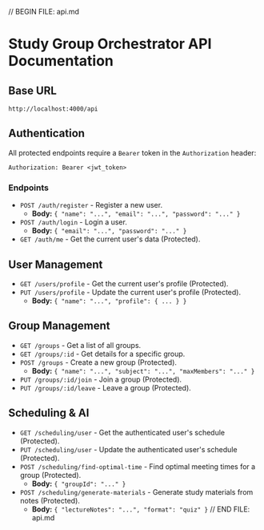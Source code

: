 // BEGIN FILE: api.md
# Study Group Orchestrator API Documentation

## Base URL
`http://localhost:4000/api`

## Authentication

All protected endpoints require a `Bearer` token in the `Authorization` header:

`Authorization: Bearer <jwt_token>`

### Endpoints

- `POST /auth/register` - Register a new user.
  - **Body:** `{ "name": "...", "email": "...", "password": "..." }`
- `POST /auth/login` - Login a user.
  - **Body:** `{ "email": "...", "password": "..." }`
- `GET /auth/me` - Get the current user's data (Protected).

## User Management

- `GET /users/profile` - Get the current user's profile (Protected).
- `PUT /users/profile` - Update the current user's profile (Protected).
  - **Body:** `{ "name": "...", "profile": { ... } }`

## Group Management

- `GET /groups` - Get a list of all groups.
- `GET /groups/:id` - Get details for a specific group.
- `POST /groups` - Create a new group (Protected).
  - **Body:** `{ "name": "...", "subject": "...", "maxMembers": "..." }`
- `PUT /groups/:id/join` - Join a group (Protected).
- `PUT /groups/:id/leave` - Leave a group (Protected).

## Scheduling & AI

- `GET /scheduling/user` - Get the authenticated user's schedule (Protected).
- `PUT /scheduling/user` - Update the authenticated user's schedule (Protected).
- `POST /scheduling/find-optimal-time` - Find optimal meeting times for a group (Protected).
  - **Body:** `{ "groupId": "..." }`
- `POST /scheduling/generate-materials` - Generate study materials from notes (Protected).
  - **Body:** `{ "lectureNotes": "...", "format": "quiz" }`
// END FILE: api.md